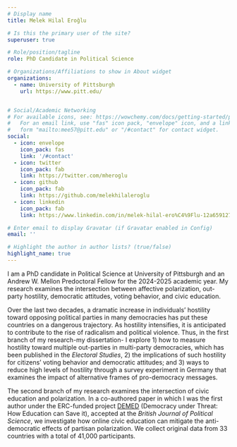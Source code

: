 ```yaml
---
# Display name
title: Melek Hilal Eroğlu

# Is this the primary user of the site?
superuser: true

# Role/position/tagline
role: PhD Candidate in Political Science

# Organizations/Affiliations to show in About widget
organizations:
  - name: University of Pittsburgh
    url: https://www.pitt.edu/


# Social/Academic Networking
# For available icons, see: https://wowchemy.com/docs/getting-started/page-builder/#icons
#   For an email link, use "fas" icon pack, "envelope" icon, and a link in the
#   form "mailto:mee57@pitt.edu" or "/#contact" for contact widget.
social:
  - icon: envelope
    icon_pack: fas
    link: '/#contact'
  - icon: twitter
    icon_pack: fab
    link: https://twitter.com/mheroglu
  - icon: github
    icon_pack: fab
    link: https://github.com/melekhilaleroglu
  - icon: linkedin
    icon_pack: fab
    link: https://www.linkedin.com/in/melek-hilal-ero%C4%9Flu-12a659127/

# Enter email to display Gravatar (if Gravatar enabled in Config)
email: ''

# Highlight the author in author lists? (true/false)
highlight_name: true
---
```


I am a PhD candidate in Political Science at University of Pittsburgh and an Andrew W. Mellon Predoctoral Fellow for the 2024-2025 academic year. My research examines the intersection between affective polarization, out-party hostility, democratic attitudes, voting behavior, and civic education.

Over the last two decades, a dramatic increase in individuals’ hostility toward opposing political parties in many democracies has put these countries on a dangerous trajectory. As hostility intensifies, it is anticipated to contribute to the rise of radicalism and political violence. Thus, in the first branch of my research-my dissertation- I explore 1) how to measure hostility toward multiple out-parties in multi-party democracies, which has been published in the *Electoral Studies*, 2) the implications of such hostility for citizens’ voting behavior and democratic attitudes; and 3) ways to reduce high levels of hostility through a survey experiment in Germany that examines the impact of alternative frames of pro-democracy messages. 

The second branch of my research examines the intersection of civic education and polarization. In a co-authored paper in which I was the first author under the ERC-funded project [DEMED](https://www.gla.ac.uk/research/az/democracyresearch/) (Democracy under Threat: How Education can Save it), accepted at the *British Journal of Political Science*, we investigate how online civic education can mitigate the anti-democratic effects of partisan polarization. We collect original data from 33 countries with a total of 41,000 participants. 
